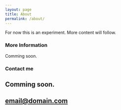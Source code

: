 ```yaml
---
layout: page
title: About
permalink: /about/
---
```


For now this is an experiment. More content will follow.

### More Information

Comming soon. 

### Contact me

Comming soon. 
---
[email@domain.com](mailto:email@domain.com)
---
